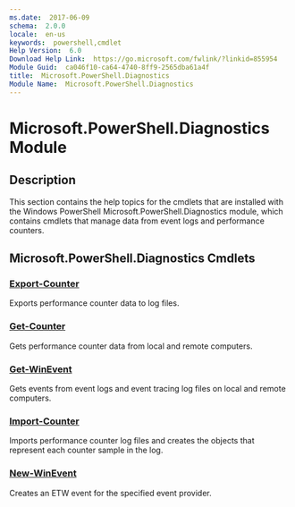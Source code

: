 ```yaml
---
ms.date:  2017-06-09
schema:  2.0.0
locale:  en-us
keywords:  powershell,cmdlet
Help Version:  6.0
Download Help Link:  https://go.microsoft.com/fwlink/?linkid=855954
Module Guid:  ca046f10-ca64-4740-8ff9-2565dba61a4f
title:  Microsoft.PowerShell.Diagnostics
Module Name:  Microsoft.PowerShell.Diagnostics
---
```


# Microsoft.PowerShell.Diagnostics Module
## Description
This section contains the help topics for the cmdlets that are installed with the Windows PowerShell Microsoft.PowerShell.Diagnostics module, which contains cmdlets that manage data from event logs and performance counters.

## Microsoft.PowerShell.Diagnostics Cmdlets
### [Export-Counter](Export-Counter.md)
Exports performance counter data to log files.


### [Get-Counter](Get-Counter.md)
Gets performance counter data from local and remote computers.


### [Get-WinEvent](Get-WinEvent.md)
Gets events from event logs and event tracing log files on local and remote computers.


### [Import-Counter](Import-Counter.md)
Imports performance counter log files and creates the objects that represent each counter sample in the log.


### [New-WinEvent](New-WinEvent.md)
Creates an ETW event for the specified event provider.
